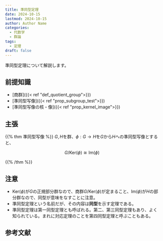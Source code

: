 ```yaml
---
title: 準同型定理
date: 2024-10-15
lastmod: 2024-10-15
author: Author Name
categories:
  - 代数学
  - 群論
tags:
  - 定理
draft: false
---
```


準同型定理について解説します。

<!--more-->

## 前提知識

- [商群]({{< ref "def_quotient_group">}})
- [準同型写像]({{< ref "prop_subgroup_test">}})
- [準同型写像の核・像]({{< ref "prop_kernel_image">}})

## 主張

{{% thm 準同型写像 %}}
$G, H$を群、$\phi: G \to H$を$G$から$H$への準同型写像とすると、

$$G / \mathrm{Ker}(\phi) \cong \mathrm{Im}(\phi)$$

{{% /thm %}}

## 注意

- $\mathrm{Ker}(\phi)$が$G$の正規部分群なので、商群$G / \mathrm{Ker}(\phi)$が定まること、$\mathrm{Im}(\phi)$が$H$の部分群なので、同型が意味をなすことに注意。
- 準同型定理という名前だが、その内容は**同型**を示す定理である。
- 準同型定理は第一同型定理とも呼ばれる。第二、第三同型定理もあり、よく知られている。まれに対応定理のことを第四同型定理と呼ぶこともある。

## 参考文献
